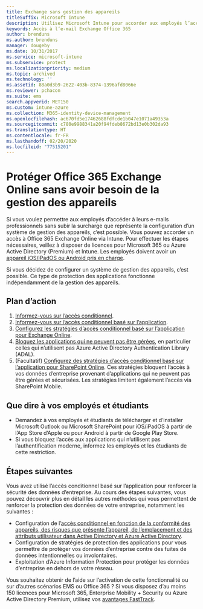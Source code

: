 ```yaml
---
title: Exchange sans gestion des appareils
titleSuffix: Microsoft Intune
description: Utilisez Microsoft Intune pour accorder aux employés l’accès à leur messagerie Office 365 Exchange Online sans configurer de système de gestion des appareils.
keywords: Accès à l’e-mail Exchange Office 365
author: brenduns
ms.author: brenduns
manager: dougeby
ms.date: 10/31/2017
ms.service: microsoft-intune
ms.subservice: protect
ms.localizationpriority: medium
ms.topic: archived
ms.technology: ''
ms.assetid: 88a0d3b9-2622-403b-8374-1396afd8066e
ms.reviewer: pchacon
ms.suite: ems
search.appverid: MET150
ms.custom: intune-azure
ms.collection: M365-identity-device-management
ms.openlocfilehash: ac670fd5e17462688fdfcde1b047e1071a49353a
ms.sourcegitcommit: c780e9988341a20f94fdeb8672bd13e0b302da93
ms.translationtype: HT
ms.contentlocale: fr-FR
ms.lasthandoff: 02/20/2020
ms.locfileid: "77515201"
---
```

# <a name="protect-office-365-exchange-online-without-requiring-device-management"></a>Protéger Office 365 Exchange Online sans avoir besoin de la gestion des appareils

Si vous voulez permettre aux employés d’accéder à leurs e-mails professionnels sans subir la surcharge que représente la configuration d’un système de gestion des appareils, c’est possible. Vous pouvez accorder un accès à Office 365 Exchange Online via Intune. Pour effectuer les étapes nécessaires, veillez à disposer de licences pour Microsoft 365 ou Azure Active Directory (Premium) et Intune. Les employés doivent avoir un [appareil iOS/iPadOS ou Android pris en charge](../fundamentals/supported-devices-browsers.md). 

Si vous décidez de configurer un système de gestion des appareils, c’est possible. Ce type de protection des applications fonctionne indépendamment de la gestion des appareils. 

## <a name="action-plan"></a>Plan d’action

1. [Informez-vous sur l’accès conditionnel](conditional-access.md). 
2. [Informez-vous sur l’accès conditionnel basé sur l’application](app-based-conditional-access-intune.md).
3. [Configurez les stratégies d’accès conditionnel basé sur l’application pour Exchange Online](app-based-conditional-access-intune-create.md).
4. [Bloquez les applications qui ne peuvent pas être gérées](app-modern-authentication-block.md), en particulier celles qui n’utilisent pas Azure Active Directory Authentication Library (ADAL).
5. (Facultatif) [Configurez des stratégies d’accès conditionnel basé sur l’application pour SharePoint Online](app-based-conditional-access-intune-create.md). Ces stratégies bloquent l’accès à vos données d’entreprise provenant d’applications qui ne peuvent pas être gérées et sécurisées. Les stratégies limitent également l’accès via SharePoint Mobile. 

## <a name="what-to-tell-employees-and-students"></a>Que dire à vos employés et étudiants

* Demandez à vos employés et étudiants de télécharger et d’installer Microsoft Outlook ou Microsoft SharePoint pour iOS/iPadOS à partir de l’App Store d’Apple ou pour Android à partir de Google Play Store. 
* Si vous bloquez l’accès aux applications qui n’utilisent pas l’authentification moderne, informez les employés et les étudiants de cette restriction. 

## <a name="next-steps"></a>Étapes suivantes

Vous avez utilisé l’accès conditionnel basé sur l’application pour renforcer la sécurité des données d’entreprise. Au cours des étapes suivantes, vous pouvez découvrir plus en détail les autres méthodes qui vous permettent de renforcer la protection des données de votre entreprise, notamment les suivantes : 

* Configuration de l’[accès conditionnel en fonction de la conformité des appareils, des risques que présente l’appareil, de l’emplacement et des attributs utilisateur dans Active Directory et Azure Active Directory](https://docs.microsoft.com/azure/active-directory/active-directory-conditional-access-azure-portal).  
* Configuration de stratégies de protection des applications pour vous permettre de protéger vos données d’entreprise contre des fuites de données intentionnelles ou involontaires. 
* Exploitation d’Azure Information Protection pour protéger les données d’entreprise en dehors de votre réseau. 

Vous souhaitez obtenir de l’aide sur l’activation de cette fonctionnalité ou sur d’autres scénarios EMS ou Office 365 ? Si vous disposez d’au moins 150 licences pour Microsoft 365, Enterprise Mobility + Security ou Azure Active Directory Premium, utilisez vos [avantages FastTrack](https://docs.microsoft.com/enterprise-mobility-security/solutions/enterprise-mobility-fasttrack-program). 
